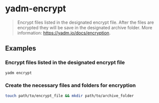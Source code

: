 # yadm-encrypt

> Encrypt files listed in the designated encrypt file. After the files are encrypted they will be save in the designated archive folder. More information: <https://yadm.io/docs/encryption>.

## Examples

### Encrypt files listed in the designated encrypt file

```bash
yadm encrypt
```

### Create the necessary files and folders for encryption

```bash
touch path/to/encrypt_file && mkdir path/to/archive_folder
```
